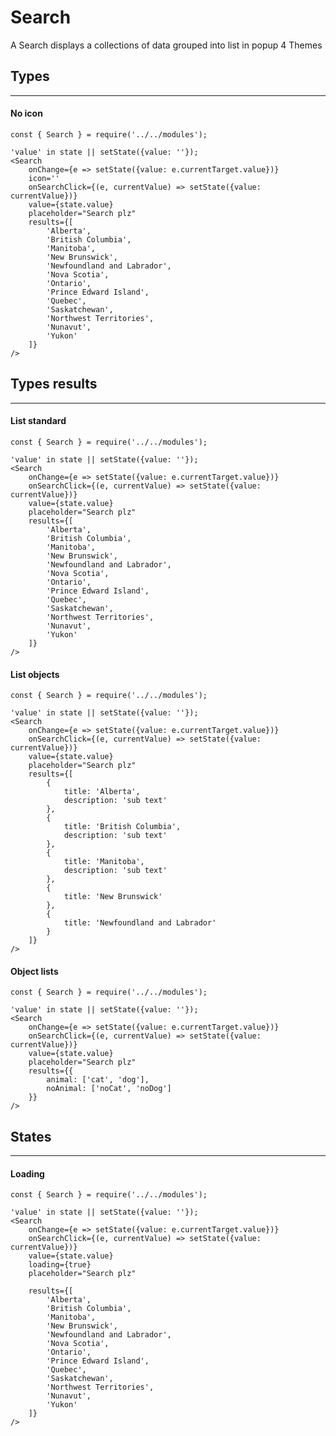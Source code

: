 # Search
A Search displays a collections of data grouped into list in popup
4 Themes

## Types
---

#### No icon
    
    const { Search } = require('../../modules');

    'value' in state || setState({value: ''});
    <Search 
        onChange={e => setState({value: e.currentTarget.value})}
        icon=''
        onSearchClick={(e, currentValue) => setState({value: currentValue})}
        value={state.value}
        placeholder="Search plz"
        results={[
            'Alberta',
            'British Columbia',
            'Manitoba',
            'New Brunswick',
            'Newfoundland and Labrador',
            'Nova Scotia',
            'Ontario',
            'Prince Edward Island',
            'Quebec',
            'Saskatchewan',
            'Northwest Territories',
            'Nunavut',
            'Yukon'
        ]}
    />

## Types results
---

#### List standard

    const { Search } = require('../../modules');

    'value' in state || setState({value: ''});
    <Search 
        onChange={e => setState({value: e.currentTarget.value})}
        onSearchClick={(e, currentValue) => setState({value: currentValue})}
        value={state.value}
        placeholder="Search plz"
        results={[
            'Alberta',
            'British Columbia',
            'Manitoba',
            'New Brunswick',
            'Newfoundland and Labrador',
            'Nova Scotia',
            'Ontario',
            'Prince Edward Island',
            'Quebec',
            'Saskatchewan',
            'Northwest Territories',
            'Nunavut',
            'Yukon'
        ]}
    />

#### List objects

    const { Search } = require('../../modules');

    'value' in state || setState({value: ''});
    <Search 
        onChange={e => setState({value: e.currentTarget.value})}
        onSearchClick={(e, currentValue) => setState({value: currentValue})}
        value={state.value}
        placeholder="Search plz"
        results={[
            { 
                title: 'Alberta',
                description: 'sub text'
            },
            { 
                title: 'British Columbia',
                description: 'sub text'
            },
            { 
                title: 'Manitoba',
                description: 'sub text'
            },
            { 
                title: 'New Brunswick'
            },
            { 
                title: 'Newfoundland and Labrador'
            }
        ]}
    />

#### Object lists

    const { Search } = require('../../modules');

    'value' in state || setState({value: ''});
    <Search 
        onChange={e => setState({value: e.currentTarget.value})}
        onSearchClick={(e, currentValue) => setState({value: currentValue})}
        value={state.value}
        placeholder="Search plz"
        results={{
            animal: ['cat', 'dog'],
            noAnimal: ['noCat', 'noDog']
        }}
    />

## States
---

#### Loading

    const { Search } = require('../../modules');

    'value' in state || setState({value: ''});
    <Search 
        onChange={e => setState({value: e.currentTarget.value})}
        onSearchClick={(e, currentValue) => setState({value: currentValue})}
        value={state.value}
        loading={true}
        placeholder="Search plz"

        results={[
            'Alberta',
            'British Columbia',
            'Manitoba',
            'New Brunswick',
            'Newfoundland and Labrador',
            'Nova Scotia',
            'Ontario',
            'Prince Edward Island',
            'Quebec',
            'Saskatchewan',
            'Northwest Territories',
            'Nunavut',
            'Yukon'
        ]}
    />

